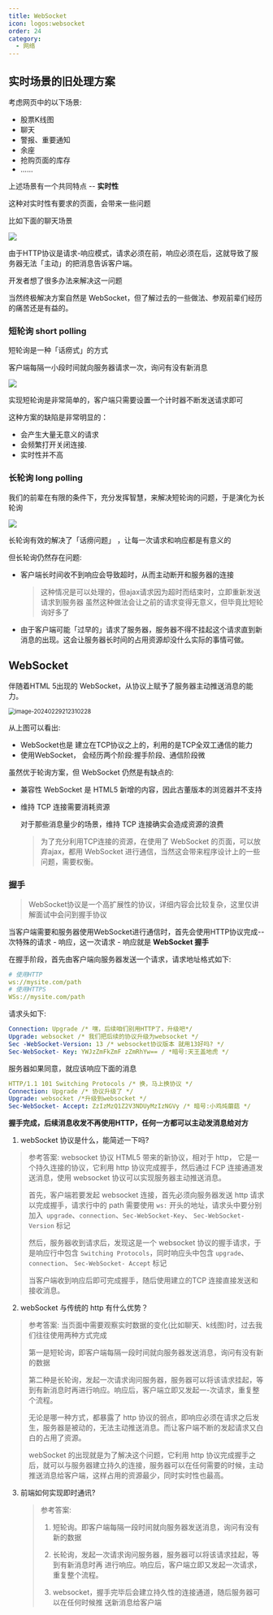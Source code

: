 ```yaml
---
title: WebSocket
icon: logos:websocket
order: 24
category:
  - 网络
---
```


## 实时场景的旧处理方案

考虑网页中的以下场景: 

- 股票K线图
- 聊天
- 警报、重要通知
- 余座
- 抢购页面的库存
- ......

上述场景有一个共同特点 -- **实时性**

这种对实时性有要求的页面，会带来一些问题

比如下面的聊天场景

![](../../../../src/.vuepress/public/assets/images/more-than-code/network/webSocket/image-20240229211708084.png)

由于HTTP协议是请求-响应模式，请求必须在前，响应必须在后，这就导致了服务器无法「主动」的把消息告诉客户端。

开发者想了很多办法来解决这一问题

当然终极解决方案自然是 WebSocket，但了解过去的一些做法、参观前辈们经历的痛苦还是有益的。

### 短轮询 short polling

短轮询是一种「话痨式」的方式

客户端每隔一小段时间就向服务器请求一次，询问有没有新消息

![](../../../../src/.vuepress/public/assets/images/more-than-code/network/webSocket/image-20240229211924044.png)

实现短轮询是非常简单的，客户端只需要设置一个计时器不断发送请求即可

这种方案的缺陷是非常明显的：

- 会产生大量无意义的请求
- 会频繁打开关闭连接.
- 实时性并不高

### 长轮询 long polling

我们的前辈在有限的条件下，充分发挥智慧，来解决短轮询的问题，于是演化为长轮询

![](../../../../src/.vuepress/public/assets/images/more-than-code/network/webSocket/image-20240229212111564.png)

长轮询有效的解决了「话痨问题」 ，让每一次请求和响应都是有意义的

但长轮询仍然存在问题:

- 客户端长时间收不到响应会导致超时，从而主动断开和服务器的连接

  > 这种情况是可以处理的，但ajax请求因为超时而结束时，立即重新发送请求到服务器
  > 虽然这种做法会让之前的请求变得无意义，但毕竟比短轮询好多了

- 由于客户端可能「过早的」请求了服务器，服务器不得不挂起这个请求直到新消息的出现。这会让服务器长时间的占用资源却没什么实际的事情可做。

## WebSocket

伴随着HTML 5出现的 WebSocket，从协议上赋予了服务器主动推送消息的能力。

<img src="../../../../src/.vuepress/public/assets/images/more-than-code/network/webSocket/image-20240229212310228.png" alt="image-20240229212310228" style="zoom:80%;" />

从上图可以看出:

- WebSocket也是 建立在TCP协议之上的，利用的是TCP全双工通信的能力
- 使用WebSocket， 会经历两个阶段:握手阶段、通信阶段微

虽然优于轮询方案，但 WebSocket 仍然是有缺点的:

- 兼容性
  WebSocket 是 HTML5 新增的内容，因此古董版本的浏览器并不支持

- 维持 TCP 连接需要消耗资源

  对于那些消息量少的场景，维持 TCP 连接确实会造成资源的浪费

  > 为了充分利用TCP连接的资源，在使用了 WebSocket 的页面，可以放弃ajax，都用 WebSocket 进行通信，当然这会带来程序设计上的一些问题，需要权衡。

### 握手

> WebSocket协议是一个高扩展性的协议，详细内容会比较复杂，这里仅讲解面试中会问到握手协议

当客户端需要和服务器使用WebSocket进行通信时，首先会使用HTTP协议完成--次特殊的请求 - 响应，这一次请求 - 响应就是 **WebSocket 握手**

在握手阶段，首先由客户端向服务器发送一个请求，请求地址格式如下:
````yaml
# 使用HTTP
ws://mysite.com/path
# 使用HTTPS 
WSs://mysite.com/path
````

请求头如下:

````yaml
Connection: Upgrade /* 嘿，后续咱们别用HTTP了，升级吧*/
Upgrade: websocket /* 我们把后续的协议升级为websocket */
Sec -WebSocket-Version: 13 /* websocket协议版本 就用13好吗? */
Sec-WebSocket- Key: YWJzZmFkZmF zZmRhYw== / *暗号:天王盖地虎 */
````

服务器如果同意，就应该响应下面的消息

````yaml
HTTP/1.1 101 Switching Protocols /* 换，马上换协议 */
Connection: Upgrade /* 协议升级了 */
Upgrade: websocket /*升级到websocket */
Sec-WebSocket- Accept: ZzIzMzQ1Z2V3NDUyMzIzNGVy /* 暗号:小鸡炖蘑菇 */
````

**握手完成，后续消息收发不再使用HTTP，任何一方都可以主动发消息给对方**

1. webSocket 协议是什么，能简述一下吗?

  > 参考答案:
  > websocket 协议 HTML5 带来的新协议，相对于 http， 它是一个持久连接的协议，它利用 http 协议完成握手，然后通过 FCP 连接通道发送消息，使用 websocket 协议可以实现服务器主动推送消息。
  >
  > 首先，客户端若要发起 websocket 连接，首先必须向服务器发送 http 请求以完成握手，请求行中的 path 需要使用 `ws:` 开头的地址，请求头中要分别加入` upgrade`、`connection`、`Sec-WebSocket-Key`、 `Sec-WebSocket-Version` 标记
  >
  > 然后，服务器收到请求后，发现这是一个 websocket 协议的握手请求，于是响应行中包含 `Switching Protocols`，同时响应头中包含 `upgrade`、 `connection`、 `Sec-WebSocket- Accept` 标记
  >
  > 当客户端收到响应后即可完成握手，随后使用建立的TCP 连接直接发送和接收消息。

2. webSocket 与传统的 http 有什么优势？

  > 参考答案:
  > 当页面中需要观察实时数据的变化(比如聊天、k线图)时，过去我们往往使用两种方式完成
  >
  > 第一是短轮询，即客户端每隔一段时间就向服务器发送消息，询问有没有新的数据
  >
  > 第二种是长轮询，发起一次请求询问服务器，服务器可以将该请求挂起，等到有新消息时再进行响应。响应后，客户端立即又发起一-次请求，重复整个流程。
  >
  > 无论是哪一种方式，都暴露了 http  协议的弱点，即响应必须在请求之后发生，服务器是被动的，无法主动推送消息。而让客户端不断的发起请求又白白的占用了资源。
  >
  > webSocket 的出现就是为了解决这个问题，它利用 http 协议完成握手之后，就可以与服务器建立持久的连接，服务器可以在任何需要的时候，主动推送消息给客户端，这样占用的资源最少，同时实时性也最高。

3. 前端如何实现即时通讯?

   > 参考答案:
   >
   > 1. 短轮询。即客户端每隔一段时间就向服务器发送消息，询问有没有新的数据
   > 2. 长轮询，发起一次请求询问服务器，服务器可以将该请求挂起，等到有新消息时再
   >    进行响应。响应后，客户端立即又发起一次请求，重复整个流程。
   >
   > 3. websocket，握手完毕后会建立持久性的连接通道，随后服务器可以在任何时候推
   >    送新消息给客户端

